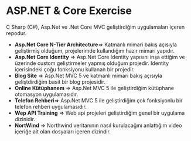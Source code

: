 # ASP.NET & Core Exercise
C Sharp (C#), Asp.Net ve .Net Core MVC geliştirdiğim uygulamaları içeren repodur.

- **Asp.Net Core N-Tier Architecture**=> Katmanlı mimari bakış açısıyla geliştirmiş olduğum, projelerimde kullandığım hazır mimari yapıdır.
- **Asp.Net Core Identity** => Asp.Net Core Identity yapısını inşa ettiğim ve üzerinde custom geliştirmeler yapmış olduğum projedir. Identity içerisindeki çoğu fonksiyonu kullanan bir projedir.
- **Blog Site** => Asp.Net MVC 5 ve katmanlı mimari bakış açısıyla geliştdirdiğim basit bir blog projesidir.
-  **Online Kütüphanem** => Asp.Net MVC 5 ile geliştirdiğim kütüphane otomasyon uygulamasıdır.
- **Telefon Rehberi**=> Asp.Net MVC 5 ile geliştirdiğim çok fonksiyonlu bir telefon rehberi uygulamasıdır.
- **Wep API Training** => Web api projeleri geliştirdiğim genel bir uygulama dizinidir.
- **NortWind** => Northwind veritanının nasıl kurulacağını anlattığım video içeriğe ait olan dosyaları içeren dizindir.

